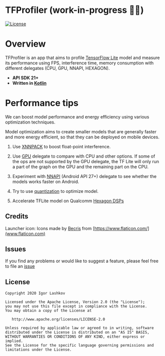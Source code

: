 # TFProfiler (work-in-progress 👷🔧️)

[![License](https://img.shields.io/badge/license-Apache%202-4EB1BA.svg?style=flat-square)](https://www.apache.org/licenses/LICENSE-2.0.html)


# Overview

TFProfiler is an app that aims to profile [TensorFlow Lite](https://www.tensorflow.org/lite) model and measure its performance using FPS, interference time, memory consumption with different delegates (CPU, GPU, NNAPI, HEXAGON).

- **API SDK 21+**
- **Written in [Kotlin](https://kotlinlang.org)**

# Performance tips

We can boost model performance and energy efficiency using various optimization techniques.

Model optimization aims to create smaller models that are generally faster and more energy efficient, so that they can be deployed on mobile devices. 

1. Use [XNNPACK](https://blog.tensorflow.org/2020/07/accelerating-tensorflow-lite-xnnpack-integration.html) to boost float-point interference.

2. Use [GPU](https://www.tensorflow.org/lite/performance/gpu) delegate to compare with CPU and other options. If some of the ops are not supported by the GPU delegate, the TF Lite will only run a part of the graph on the GPU and the remaining part on the CPU.

3. Experiment with [NNAPI](https://www.tensorflow.org/lite/performance/nnapi) (Android API 27+) delegate to see whether the models works faster on Android.

4. Try to use [quantization](https://www.tensorflow.org/lite/performance/model_optimization#quantization) to optimize model.

5. Accelerate TFLite model on Qualcomm [Hexagon DSPs](https://blog.tensorflow.org/2019/12/accelerating-tensorflow-lite-on-qualcomm.html)


## Credits
Launcher icon: Icons made by [Becris](https://www.flaticon.com/authors/becris) from [https://www.flaticon.com/](www.flaticon.com)


Issues
------

If you find any problems or would like to suggest a feature, please
feel free to file an [issue](https://github.com/iglaweb/TFProfiler/issues)

## License

    Copyright 2020 Igor Lashkov

    Licensed under the Apache License, Version 2.0 (the "License");
    you may not use this file except in compliance with the License.
    You may obtain a copy of the License at

       http://www.apache.org/licenses/LICENSE-2.0

    Unless required by applicable law or agreed to in writing, software
    distributed under the License is distributed on an "AS IS" BASIS,
    WITHOUT WARRANTIES OR CONDITIONS OF ANY KIND, either express or implied.
    See the License for the specific language governing permissions and
    limitations under the License.

 [license-svg]: https://img.shields.io/badge/license-APACHE-lightgrey.svg
 [license-link]: https://github.com/iglaweb/TFProfiler/blob/master/LICENSE